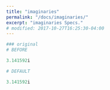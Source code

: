 ```yaml
---
title: "imaginaries"
permalink: "/docs/imaginaries/"
excerpt: "imaginaries Specs."
# modified: 2017-10-27T16:25:30-04:00
---
```

```ruby
### original
# BEFORE

3.141592i

```
```ruby
# DEFAULT

3.141592i
```
